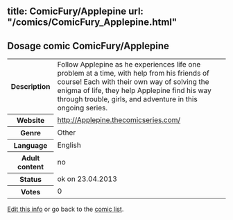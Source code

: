 title: ComicFury/Applepine
url: "/comics/ComicFury_Applepine.html"
---
Dosage comic ComicFury/Applepine
-----------------------------------------

<p id="msg"></p>
<script type="text/javascript">
if (window.location.search === '?edit_info_mail=sent_ok') {
  var elem = document.getElementById("msg");
  elem.innerHTML = 'Edited information sucessfully sent.';
  elem.className = 'ok';
}
</script>
<table class="comicinfo">
<tr>
<th>Description</th><td>Follow Applepine as he experiences life one problem at a time, with help from his friends of course! Each with their own way of solving the enigma of life, they help Applepine find his way through trouble, girls, and adventure in this ongoing series.</td>
</tr>
<tr>
<th>Website</th><td><a href="http://Applepine.thecomicseries.com/">http://Applepine.thecomicseries.com/</a></td>
</tr>
<tr>
<th>Genre</th><td>Other</td>
</tr>
<tr>
<th>Language</th><td>English</td>
</tr>
<tr>
<th>Adult content</th><td>no</td>
</tr>
<tr>
<th>Status</th><td>ok on 23.04.2013</td>
</tr>
<tr>
<th>Votes</th><td>0</td>
</tr>
</table>

[Edit this info](ComicFury_Applepine_edit.html) or go back to the [comic list](../comic-index.html).
